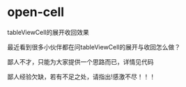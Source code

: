 # open-cell
tableViewCell的展开收回效果

最近看到很多小伙伴都在问tableViewCell的展开与收回怎么做？

鄙人不才，只能为大家提供一个思路而已，详情见代码

鄙人经验欠缺，若有不足之处，请指出!感激不尽！！！
